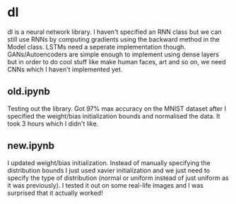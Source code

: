 # dl

dl is a neural network library. I haven't specified an RNN class but we can still use RNNs by computing gradients using the backward method in the Model class. LSTMs need a seperate implementation though. GANs/Autoencoders are simple enough to implement using dense layers but in order to do cool stuff like make human faces, art and so on, we need CNNs which I haven't implemented yet.  

## old.ipynb

Testing out the library. Got 97% max accuracy on the MNIST dataset after I specified the weight/bias initialization bounds and normalised the data. It took 3 hours which I didn't like. 

## new.ipynb

I updated weight/bias initialization. Instead of manually specifying the distribution bounds I just used xavier initialization and we just need to specify the type of distribution (normal or uniform instead of just uniform as it was previously). I tested it out on some real-life images and I was surprised that it actually worked!
